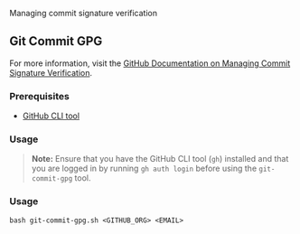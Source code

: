 Managing commit signature verification
## Git Commit GPG

For more information, visit the [GitHub Documentation on Managing Commit Signature Verification](https://docs.github.com/en/authentication/managing-commit-signature-verification).

### Prerequisites

- [GitHub CLI tool](https://cli.github.com/)

### Usage
> **Note:** Ensure that you have the GitHub CLI tool (`gh`) installed and that you are logged in by running `gh auth login` before using the `git-commit-gpg` tool.

### Usage
```shell
bash git-commit-gpg.sh <GITHUB_ORG> <EMAIL>
```